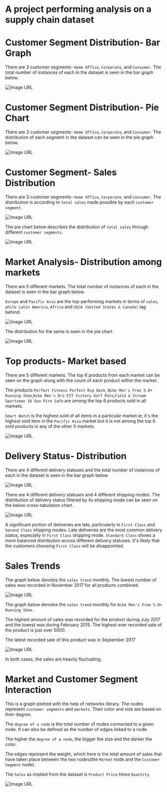 # A project performing analysis on a supply chain dataset

# Customer Segment Distribution- Bar Graph
There are 3 customer segments- `Home Office`, `Corporate`, and `Consumer`. The total number of instances of each in the dataset is seen in the bar graph below.

![Image URL](https://github.com/akshan-main/supplychain/blob/main/Customer_segment_count.jpg)

# Customer Segment Distribution- Pie Chart
There are 3 customer segments- `Home Office`, `Corporate`, and `Consumer`. The distribution of each segment in the dataset can be seen in the pie graph below.

![Image URL](https://github.com/akshan-main/supplychain/blob/main/Customer_segment_distribution.jpg)

# Customer Segment- Sales Distribution
There are 3 customer segments- `Home Office`, `Corporate`, and `Consumer`. The distribution is according to `total sales` made possible by each `customer segment`.

![Image URL](https://github.com/akshan-main/supplychain/blob/main/Sales_distribution_customer_segment.jpg)

The pie chart below describes the distribution of `total sales` through different `customer segments`.

![Image URL](https://github.com/akshan-main/supplychain/blob/main/sales_distribution_by_customer_segment.jpeg)

# Market Analysis- Distribution among markets
There are 5 different markets. The total number of instances of each in the dataset is seen in the bar graph below.

`Europe` and `Pacific Asia` are the top-performing markets in terms of `sales`, `while Latin America`, `Africa` and `USCA (United States & Canada)` lag behind.

![Image URL](https://github.com/akshan-main/supplychain/blob/main/market_counts.jpeg)

The distribution for the same is seen in the pie chart

![Image URL](https://github.com/akshan-main/supplychain/blob/main/market_counts_pie.jpeg)

# Top products- Market based
There are 5 different markets. The top 6 products from each market can be seen on the graph along with the count of each product within the market.

The products ` Perfect Fitness Perfect Rip Deck `, ` Nike Men's Free 5.0+ Running Shoe `,` Nike Men's Dri-FIT Victory Golf Polo `,` Field & Stream Sportsman 16 Gun Fire Safe ` are among the top 6 products sold in all markets.

`Smart Watch` is the highest sold of all items in a particular market ie; it's the highest sold item in the `Pacific Asia` market but it is not among the top 6 sold products in any of the other 5 markets.

![Image URL](https://github.com/akshan-main/supplychain/blob/main/delivery_status_distribution.jpeg%20.png)

# Delivery Status- Distribution
There are 4 different delivery statuses and the total number of instances of each in the dataset is seen in the bar graph below.

![Image URL](https://github.com/akshan-main/supplychain/blob/main/delivery_status_distribution.jpeg)

There are 4 different delivery statuses and 4 different shipping modes. The distribution of delivery status filtered by its shipping mode can be seen on the below cross-tabulation chart. 

![Image URL](https://github.com/akshan-main/supplychain/blob/main/delivery_status_by_shipping_mode.jpeg)

A significant portion of deliveries are late, particularly in `First Class` and `Second Class` shipping modes. Late deliveries are the most common delivery status, especially in `First Class` shipping mode. `Standard Class` shows a more balanced distribution across different delivery statuses. It's likely that the customers choosing `First Class` will be disappointed.


# Sales Trends
The graph below denotes the `sales trend` monthly. The lowest number of sales was recorded in November 2017 for all products combined.

![Image URL](https://github.com/akshan-main/supplychain/blob/main/sales_trend.png)

The graph below denotes the `sales trend` monthly for ` Nike Men's Free 5.0+ Running Shoe `. 

The highest amount of sales was recorded for the product during July 2017 and the lowest was during February 2015. The highest ever recorded sale of the product is just over 5000.

The latest recorded sale of this product was in September 2017

![Image URL](https://github.com/akshan-main/supplychain/blob/main/sales_trend_nike5.0.png)


In both cases, the sales are heavily fluctuating.

# Market and Customer Segment Interaction
This is a graph plotted with the help of networkx library. The nodes represent `customer segments` and `markets`. Their color and size are based on their degree.

The `degree of a node` is the total number of nodes connected to a given node. It can also be defined as the number of edges linked to a node.

The higher the `degree of a node`, the bigger the size and the darker the color.

The edges represent the weight, which here is the total amount of sales that have taken place between the two nodes(the `Market` node and the `Customer Segment` node).

The `Sales` as implied from the dataset is `Product Price` times `Quantity`.

![Image URL](https://github.com/akshan-main/supplychain/blob/main/Market_customer_segment_interaction.png)
